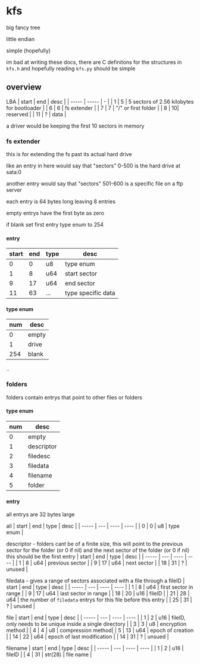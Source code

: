 # kfs

big fancy tree

little endian

simple (hopefully)

im bad at writing these docs, there are C definitons for the structures in ``kfs.h`` and hopefully reading ``kfs.py`` should be simple

## overview
LBA
| start | end | desc |
| ----- | ----- | - |
| 1 | 5 | 5 sectors of 2.56 kilobytes for bootloader |
| 6 | 6 | fs extender |
| 7 | 7 | "/" or first folder |
| 8 | 10| reserved |
| 11 | ? | data |

a driver would be keeping the first 10 sectors in memory

### fs extender
this is for extending the fs past its actual hard drive

like an entry in here would say that "sectors" 0-500 is the hard drive at sata:0

another entry would say that "sectors" 501-600 is a specific file on a ftp server

each entry is 64 bytes long leaving 8 entries

empty entrys have the first byte as zero

if blank set first entry type enum to 254

#### entry
| start | end | type | desc |
| ----- | --- | ---- | ---- |
| 0 | 0 | u8  | type enum   |
| 1 | 8 | u64 | start sector|
| 9 | 17| u64 | end sector  |
| 11| 63| ... | type specific data |

#### type enum
| num | desc |
| --- | ---- |
| 0   | empty |
| 1   | drive |
| 254 | blank |
..


### folders

folders contain entrys that point to other files or folders

#### type enum
| num | desc |
| --- | ---- |
| 0   | empty |
| 1   | descriptor |
| 2   | filedesc  |
| 3   | filedata  |
| 4   | filename  |
| 5   | folder|

#### entry
all entrys are 32 bytes large

all
| start | end | type | desc |
| ----- | --- | ---- | ---- |
| 0     | 0   | u8   | type enum |

descriptor - folders cant be of a finite size, this will point to the previous sector for the folder (or 0 if nil) and the next sector of the folder (or 0 if nil) this should be the first entry
| start | end | type | desc |
| ----- | --- | ---- | ---- |
| 1     | 8   | u64  | previous sector |
| 9     | 17  | u64  | next sector |
| 18    | 31  | ?    | unused |

filedata - gives a range of sectors associated with a file through a fileID
| start | end | type | desc |
| ----- | --- | ---- | ---- |
| 1     | 8   | u64  | first sector in range |
| 9     | 17  | u64  | last sector in range  |
| 18    | 20  | u16  | fileID |
| 21    | 28  | u64  | the number of ``filedata`` entrys for this file before this entry |
| 25    | 31  | ?    | unused |

file
| start | end | type | desc |
| ----- | --- | ---- | ---- |
| 1     | 2   | u16  | fileID, only needs to be unique inside a single directory |
| 3     | 3   | u8   | encryption method |
| 4     | 4   | u8   | compression method|
| 5     | 13  | u64  | epoch of creation |
| 14    | 22  | u64  | epoch of last modification |
| 14    | 31  | ?    | unsued |

filename
| start | end | type | desc |
| ----- | --- | ---- | ---- |
| 1     | 2   | u16  | fileID |
| 4     | 31  | str(28) | file name |